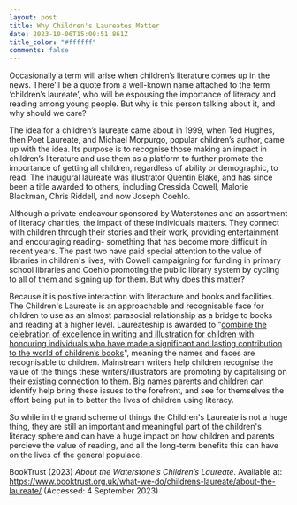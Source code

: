 ```yaml
---
layout: post
title: Why Children's Laureates Matter
date: 2023-10-06T15:00:51.861Z
title_color: "#ffffff"
comments: false
---
```

Occasionally a term will arise when children’s literature comes up in the news. There’ll be a quote from a well-known name attached to the term ‘children’s laureate’, who will be espousing the importance of literacy and reading among young people. But why is this person talking about it, and why should we care?

The idea for a children’s laureate came about in 1999, when Ted Hughes, then Poet Laureate, and Michael Morpurgo, popular children’s author, came up with the idea. Its purpose is to recognise those making an impact in children’s literature and use them as a platform to further promote the importance of getting all children, regardless of ability or demographic, to read. The inaugural laureate was illustrator Quentin Blake, and has since been a title awarded to others, including Cressida Cowell, Malorie Blackman, Chris Riddell, and now Joseph Coehlo.

A﻿lthough a private endeavour sponsored by Waterstones and an assortment of literacy charities, the impact of these individuals matters. They connect with children through their stories and their work, providing entertainment and encouraging reading- something that has become more difficult in recent years. The past two have paid special attention to the value of libraries in children's lives, with Cowell campaigning for funding in primary school libraries and Coehlo promoting the public library system by cycling to all of them and signing up for them. But why does this matter?

B﻿ecause it is positive interaction with literacture and books and facilities. The Children's Laureate is an approachable and recognisable face for children to use as an almost parasocial relationship as a bridge to books and reading at a higher level. Laureateship is awarded to "[combine the celebration of excellence in writing and illustration for children with honouring individuals who have made a significant and lasting contribution to the world of children’s books](https://www.booktrust.org.uk/what-we-do/childrens-laureate/about-the-laureate/)", meaning the names and faces are recognisable to children. Mainstream writers help children recognise the value of the things these writers/illustrators are promoting by capitalising on their existing connection to them. Big names parents and children can identify help bring these issues to the forefront, and see for themselves the effort being put in to better the lives of children using literacy.

S﻿o while in the grand scheme of things the Children's Laureate is not a huge thing, they are still an important and meaningful part of the children's literacy sphere and can have a huge impact on how children and parents percieve the value of reading, and all the long-term benefits this can have on the lives of the general populace.





BookTrust (2023) *About the Waterstone’s Children’s Laureate*. Available at: <https://www.booktrust.org.uk/what-we-do/childrens-laureate/about-the-laureate/> (Accessed: 4 September 2023)